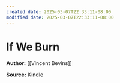 ```yaml
---
created date: 2025-03-07T22:33:11-08:00
modified date: 2025-03-07T22:33:11-08:00
---
```

# If We Burn

**Author:** [[Vincent Bevins]]

**Source:** Kindle

